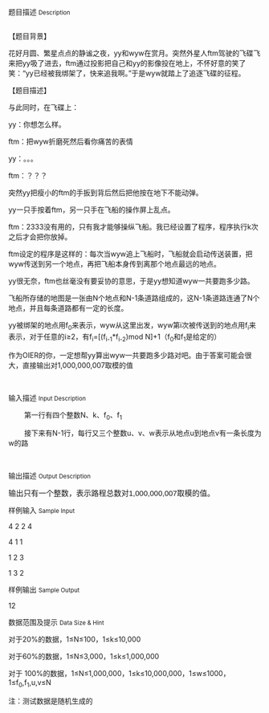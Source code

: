 <div class="panel panel-default">
<div class="area-title">
<span>
题目描述
<small>Description</small>
</span></div>
<div class="panel-body">

<p><img src="/source/codevs/codevs-5257/img/aHR0cDovL3d3dy5qb3lvaS5jbi9wcm9ibGVtL2NvZGV2cy01MjU3L2h0dHA6Ly9jb2RldnMuY24vbWVkaWEvYmxvYl8yMDE2MDgxODE2NDM1OF85OTYucG5n.png" title=""></p><p style=""><span style=""><span style="">【题目背景】</span></span></p><p style=""><span style=""><span style="">花好月圆、繁星点点的静谧之夜，</span>yy和wyw在赏月。突然外星人ftm驾驶的飞碟飞来把yy吸了进去，ftm通过投影把自己和yy的影像投在地上，不怀好意的笑了笑：“yy已经被我绑架了，快来追我啊。”于是wyw就踏上了追逐飞碟的征程。</span></p><p style=""><span style=""><span style="">【题目描述】</span></span></p><p style=""><span style=""><span style="">与此同时，在飞碟上：</span></span></p><p style=""><span style="">yy：你想怎么样。</span></p><p style=""><span style="">ftm：把wyw折磨死然后看你痛苦的表情</span></p><p style=""><span style="">yy：。。。</span></p><p style=""><span style="">ftm：？？？</span></p><p style=""><span style=""><span style="">突然</span>yy把瘦小的ftm的手扳到背后然后把他按在地下不能动弹。</span></p><p style=""><span style="">yy一只手按着ftm，另一只手在飞船的操作屏上乱点。</span></p><p style=""><span style="">ftm：</span><span style="">2333没有用的，只有我才能够操纵飞船。我已经设置了程序，程序执行k次之后才会把你放掉。</span></p><p style=""><span style="">ftm设定的程序是这样的：每次当wyw追上飞船时，飞船就会启动传送装置，把wyw传送到另一个地点，再把飞船本身传到离那个地点最远的地点。</span></p><p style=""><span style="">yy很无奈，ftm也丝毫没有要妥协的意思，于是yy想知道wyw一共要跑多少路。</span></p><p style=""><span style=""><span style="">飞船所存储的地图是一张由</span>N个地点和N-1条道路组成的，这N-1条道路连通了N个地点，并且每条道路都有一定的长度。</span></p><p style=""><span style="">yy被绑架的地点用f</span><sub><span style="">0</span></sub><span style=""><span style="">来表示，</span>wyw从这里出发，wyw第i次被传送到的地点用f</span><sub><span style="">i</span></sub><span style=""><span style="">来表示，对于任意的</span>i≥2，有f</span><sub><span style="">i</span></sub><span style="">=[(f</span><sub><span style="">i-1</span></sub><span style="">*f</span><sub><span style="">i-2</span></sub><span style="">)mod N]+1（f</span><sub><span style="">0</span></sub><span style=""><span style="">和</span>f</span><sub><span style="">1</span></sub><span style=""><span style="">是给定的）</span></span></p><p style=""><span style=""><span style="">作为</span></span><span style="">OIER的你，一定想帮yy算出wyw一共要跑多少路对吧。由于答案可能会很大，直接输出对</span><span style="">1</span><span style="">,</span><span style="">000</span><span style="">,000,007取模的值</span></p><p><br></p>

</div>
</div>

<div class="panel panel-default">
<div class="area-title">
<span>
输入描述
<small>Input Description</small>
</span></div>
<div class="panel-body">
<p style=""><span style="">        第一行有四个整数N、k、f<sub>0</sub>、f<sub>1</sub></span></p><p style=""><span style="">        </span><span style="">接下来有N-1行，每行又三个整数u、v、w表示从地点u到地点v有一条长度为w的路</span></p><p><br></p>

</div>
</div>
<div  class="panel panel-default">
<div class="area-title">
<span>
输出描述
<small>Output Description</small>
</span></div>
<div class="panel-body">

<p><span style="font-size:15px;font-family:&#39;微软雅黑&#39;,sans-serif">输出只有一个整数，表示路程总数对1,000,000,007取模的值。</span></p>

</div>
</div>


<div class="panel panel-default">
<div class="area-title">
<span>
样例输入
<small>Sample Input</small>
</span></div>
<div class="panel-body">
<p style=""><span style="">4 2 2 4</span></p><p style=""><span style="">4 1 1</span></p><p style=""><span style="">1 2 3</span></p><p style=""><span style="">1 3 2</span></p>

</div>
</div>

<div class="panel panel-default">
<div class="area-title">
<span>
样例输出
<small>Sample Output</small>
</span></div>
<div class="panel-body">
<p><span style="">12</span></p>

</div>
</div>

<div class="panel panel-default">
<div class="area-title">
<span>
数据范围及提示
<small>Data Size & Hint</small>
</span></div>
<div class="panel-body">
<p style=""><span style=""></span></p><p style=""><span style=""></span></p><p style=""><span style="">对于20%的数据，1≤N≤100，1≤k≤10,000</span></p><p style=""><span style="">对于60%的数据，1≤N≤3,000，1≤k≤1,000,000</span></p><p style=""><span style="">对于 100%的数据，1≤N≤1,000,000，1≤k≤10,000,000，1≤w≤1000，1≤f<sub>0</sub>,f<sub>1</sub>,u,v≤N</span></p><p style=""><span style="">注：测试数据是随机生成的</span></p>
</div>
</div>